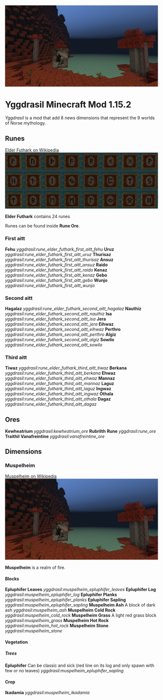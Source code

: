 ![Yggdrasil](https://raw.githubusercontent.com/DavidMontandon/Yggdrasil/master/help/screenshots/muspelheim.png)

# Yggdrasil Minecraft Mod 1.15.2
*Yggdrasil* is a mod that add 8 news dimensions that represent the 9 worlds of Norse mythology.

## Runes
[Elder Futhark on Wikipedia](https://en.wikipedia.org/wiki/Elder_Futhark)
![Screenshot](https://raw.githubusercontent.com/DavidMontandon/Yggdrasil/master/help/screenshots/runes.png)

**Elder Futhark** contains 24 runes

Runes can be found inside **Rune Ore**.

### First aitt
**Fehu** *yggdrasil:rune_elder_futhark_first_aitt_fehu*
**Uruz** *yggdrasil:rune_elder_futhark_first_aitt_uruz*
**Thurisaz** *yggdrasil:rune_elder_futhark_first_aitt_thurisaz*
**Ansuz** *yggdrasil:rune_elder_futhark_first_aitt_ansuz*
**Raido** *yggdrasil:rune_elder_futhark_first_aitt_raido*
**Kenaz** *yggdrasil:rune_elder_futhark_first_aitt_kenaz*
**Gebo** *yggdrasil:rune_elder_futhark_first_aitt_gebo*
**Wunjo** *yggdrasil:rune_elder_futhark_first_aitt_wunjo*

### Second aitt
**Hagalaz** *yggdrasil:rune_elder_futhark_second_aitt_hagalaz*
**Nauthiz** *yggdrasil:rune_elder_futhark_second_aitt_nauthiz*
**Isa** *yggdrasil:rune_elder_futhark_second_aitt_isa*
**Jera** *yggdrasil:rune_elder_futhark_second_aitt_jera*
**Eihwaz** *yggdrasil:rune_elder_futhark_second_aitt_eihwaz*
**Perthro** *yggdrasil:rune_elder_futhark_second_aitt_perthro*
**Algiz** *yggdrasil:rune_elder_futhark_second_aitt_algiz*
**Sowilo** *yggdrasil:rune_elder_futhark_second_aitt_sowilo*

### Third aitt
**Tiwaz** *yggdrasil:rune_elder_futhark_third_aitt_tiwaz*
**Berkana** *yggdrasil:rune_elder_futhark_third_aitt_berkana*
**Ehwaz** *yggdrasil:rune_elder_futhark_third_aitt_ehwaz*
**Mannaz** *yggdrasil:rune_elder_futhark_third_aitt_mannaz*
**Laguz** *yggdrasil:rune_elder_futhark_third_aitt_laguz*
**Ingwaz** *yggdrasil:rune_elder_futhark_third_aitt_ingwaz*
**Othala** *yggdrasil:rune_elder_futhark_third_aitt_othala*
**Dagaz** *yggdrasil:rune_elder_futhark_third_aitt_dagaz*

## Ores
**Kewheatrium** *yggdrasil:kewheatrium_ore*
**Rubrilth**
**Rune** *yggdrasil:rune_ore*
**Traithil**
**Vanafreintine** *yggdrasil:vanafreintine_ore*

## Dimensions

### Muspelheim
[Muspelheim on Wikipedia](https://en.wikipedia.org/wiki/Muspelheim)
![Screenshot](https://raw.githubusercontent.com/DavidMontandon/Yggdrasil/master/help/screenshots/muspelheim.png)

**Muspelheim** is a realm of fire. 

#### Blocks
**Epluphifer Leaves** *yggdrasil:muspelheim_epluphifer_leaves*
**Epluphifer Log**  *yggdrasil:muspelheim_epluphifer_log*
**Epluphifer Planks** *yggdrasil:muspelheim_epluphifer_planks*
**Epluphifer Sapling** *yggdrasil:muspelheim_epluphifer_sapling*
**Muspelheim Ash** A block of dark ash *yggdrasil:muspelheim_ash*
**Muspelheim Cold Rock** *yggdrasil:muspelheim_cold_rock*
**Muspelheim Grass** A light red grass block *yggdrasil:muspelheim_grass*
**Muspelheim Hot Rock** *yggdrasil:muspelheim_hot_rock*
**Muspelheim Stone** *yggdrasil:muspelheim_stone*

#### Vegetation
##### Trees
**Epluphifer** Can be classic and sick (red line on its log and only spawn with few or no leaves) *yggdrasil:muspelheim_epluphifer_sapling*

#### Crop
**Ikadamia** *yggdrasil:muspelheim_ikadamia*